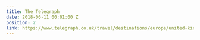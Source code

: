 ```yaml
---
title: The Telegraph
date: 2018-06-11 00:01:00 Z
position: 2
link: https://www.telegraph.co.uk/travel/destinations/europe/united-kingdom/england/kent/articles/hotel-hit-squad-inside-the-rose-hotel-deal/
---
```


